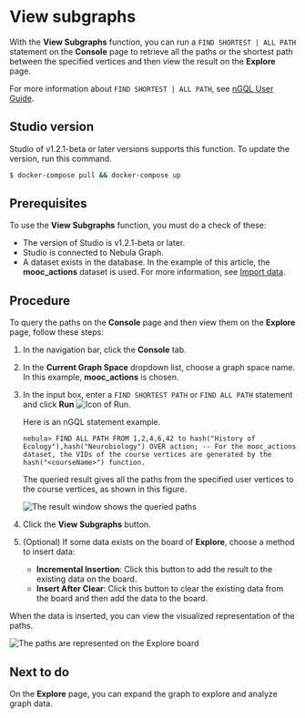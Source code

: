 # View subgraphs

With the **View Subgraphs** function, you can run a `FIND SHORTEST | ALL PATH` statement on the **Console** page to retrieve all the paths or the shortest path between the specified vertices and then view the result on the **Explore** page.

For more information about `FIND SHORTEST | ALL PATH`, see [nGQL User Guide](https://docs.nebula-graph.io/manual-EN/2.query-language/4.statement-syntax/4.graph-algorithms/find-path-syntax/ "Click to go to Nebula Graph website").

## Studio version

Studio of v1.2.1-beta or later versions supports this function. To update the version, run this command.

```bash
$ docker-compose pull && docker-compose up
```

## Prerequisites

To use the **View Subgraphs** function, you must do a check of these:

- The version of Studio is v1.2.1-beta or later.
- Studio is connected to Nebula Graph.
- A dataset exists in the database. In the example of this article, the **mooc_actions** dataset is used. For more information, see [Import data](../quick-start/st-ug-import-data.md).

## Procedure

To query the paths on the **Console** page and then view them on the **Explore** page, follow these steps:

1. In the navigation bar, click the **Console** tab.
2. In the **Current Graph Space** dropdown list, choose a graph space name. In this example, **mooc_actions** is chosen.
3. In the input box, enter a `FIND SHORTEST PATH` or `FIND ALL PATH` statement and click **Run** ![Icon of Run](https://docs-cdn.nebula-graph.com.cn/nebula-studio-docs/st-ug-008.png "Run").

   Here is an nGQL statement example.

    ```nGQL
    nebula> FIND ALL PATH FROM 1,2,4,6,42 to hash("History of Ecology"),hash("Neurobiology") OVER action; -- For the mooc_actions dataset, the VIDs of the course vertices are generated by the hash("<courseName>") function.
    ```

    The queried result gives all the paths from the specified user vertices to the course vertices, as shown in this figure.

    ![The result window shows the queried paths](https://docs-cdn.nebula-graph.com.cn/nebula-studio-docs/st-ug-049.png "The queried PATHs")

4. Click the **View Subgraphs** button.
5. (Optional) If some data exists on the board of **Explore**, choose a method to insert data:

    - **Incremental Insertion**: Click this button to add the result to the existing data on the board.
    - **Insert After Clear**: Click this button to clear the existing data from the board and then add the data to the board.

When the data is inserted, you can view the visualized representation of the paths.

![The paths are represented on the Explore board](https://docs-cdn.nebula-graph.com.cn/nebula-studio-docs/st-ug-046.png "Visualize paths")

## Next to do

On the **Explore** page, you can expand the graph to explore and analyze graph data.
